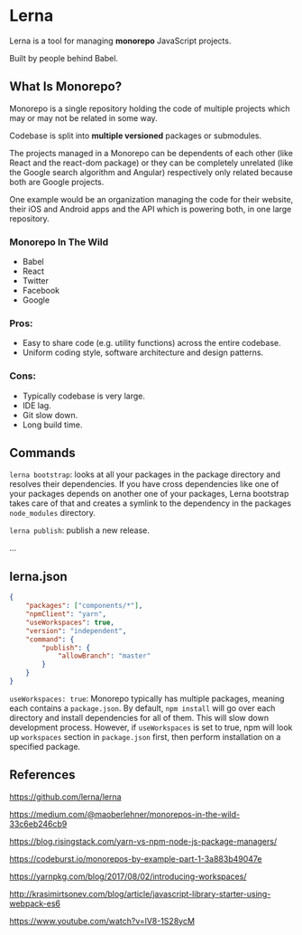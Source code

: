 # Lerna

Lerna is a tool for managing **monorepo** JavaScript projects.

Built by people behind Babel.

## What Is Monorepo?

Monorepo is a single repository holding the code of multiple projects which may or may not be related in some way.

Codebase is split into **multiple versioned** packages or submodules.

The projects managed in a Monorepo can be dependents of each other (like React and the react-dom package) or they can be completely unrelated (like the Google search algorithm and Angular) respectively only related because both are Google projects.

One example would be an organization managing the code for their website, their iOS and Android apps and the API which is powering both, in one large repository.

### Monorepo In The Wild

-   Babel
-   React
-   Twitter
-   Facebook
-   Google

### Pros:

-   Easy to share code (e.g. utility functions) across the entire codebase.
-   Uniform coding style, software architecture and design patterns.

### Cons:

-   Typically codebase is very large.
-   IDE lag.
-   Git slow down.
-   Long build time.

## Commands

`lerna bootstrap`: looks at all your packages in the package directory and resolves their dependencies. If you have cross dependencies like one of your packages depends on another one of your packages, Lerna bootstrap takes care of that and creates a symlink to the dependency in the packages `node_modules` directory.

`lerna publish`: publish a new release.

...

## lerna.json

```json
{
    "packages": ["components/*"],
    "npmClient": "yarn",
    "useWorkspaces": true,
    "version": "independent",
    "command": {
        "publish": {
            "allowBranch": "master"
        }
    }
}
```

`useWorkspaces: true`: Monorepo typically has multiple packages, meaning each contains a `package.json`. By default, `npm install` will go over each directory and install dependencies for all of them. This will slow down development process. However, if `useWorkspaces` is set to true, npm will look up `workspaces` section in `package.json` first, then perform installation on a specified package.

## References

https://github.com/lerna/lerna

https://medium.com/@maoberlehner/monorepos-in-the-wild-33c6eb246cb9

https://blog.risingstack.com/yarn-vs-npm-node-js-package-managers/

https://codeburst.io/monorepos-by-example-part-1-3a883b49047e

https://yarnpkg.com/blog/2017/08/02/introducing-workspaces/

http://krasimirtsonev.com/blog/article/javascript-library-starter-using-webpack-es6

https://www.youtube.com/watch?v=lV8-1S28ycM
